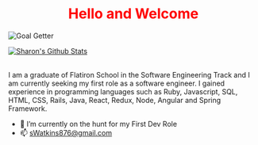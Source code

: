 <h1 style="color: red; text-align: center;">Hello and Welcome</h1>

![Goal Getter](https://i.ibb.co/SrR8Hrc/Simple-Technology-Linked-In-Banner-1.png)



[![Sharon's Github Stats](https://github-readme-stats.vercel.app/api?username=sedx876&theme=synthwave)](https://github.com/sedx876/github-readme-stats)

<br/>
 I am a graduate of Flatiron School in the Software Engineering Track and I am currently seeking my first role as a software engineer. I gained experience in programming languages such as Ruby, Javascript, SQL, HTML, CSS, Rails, Java, React, Redux, Node, Angular and Spring Framework.
 

- 🌱 I’m currently on the hunt for my First Dev Role
- 📫 sWatkins876@gmail.com

<!--<div>
 <a href="https://sedx876.medium.com/">
  <img src="https://d2fltix0v2e0sb.cloudfront.net/dev-badge.svg" alt="sedx876's DEV Profile" height="40" width="40">
</a>
 <div>-->

<!--
**sedx876/sedx876** is a ✨ _special_ ✨ repository because its `README.md` (this file) appears on your GitHub profile.

Here are some ideas to get you started:

- 🔭 I’m currently working on ...
- 🌱 I’m currently learning ...
- 👯 I’m looking to collaborate on ...
- 🤔 I’m looking for help with ...
- 💬 Ask me about ...
- 📫 How to reach me: ...
- 😄 Pronouns: ...
- ⚡ Fun fact: ...
-->
